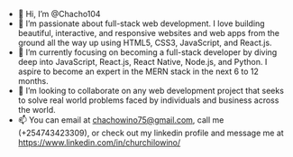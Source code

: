 - 👋 Hi, I’m @Chacho104
- 👀 I’m passionate about full-stack web development. I love building beautiful, interactive, and responsive websites and web apps from the ground all the way up using HTML5, CSS3, JavaScript, and React.js.
- 🌱 I’m currently focusing on becoming a full-stack developer by diving deep into JavaScript, React.js, React Native, Node.js, and Python. I aspire to become an expert in the MERN stack in the next 6 to 12 months.
- 💞️ I’m looking to collaborate on any web development project that seeks to solve real world problems faced by individuals and business across the world.
- 📫 You can email at chachowino75@gmail.com, call me (+254743423309), or check out my linkedin profile and message me at https://www.linkedin.com/in/churchilowino/

<!---
Chacho104/Chacho104 is a ✨ special ✨ repository because its `README.md` (this file) appears on your GitHub profile.
You can click the Preview link to take a look at your changes.
--->

